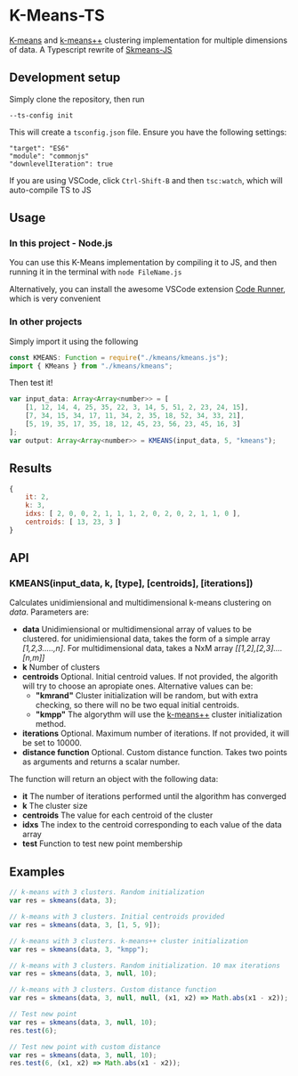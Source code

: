 # K-Means-TS

[K-means](https://en.wikipedia.org/wiki/K-means_clustering) and [k-means++](https://en.wikipedia.org/wiki/K-means%2B%2B) clustering implementation for multiple dimensions of data. A Typescript rewrite of [Skmeans-JS](https://github.com/solzimer/skmeans#readme)

## Development setup

Simply clone the repository, then run

```
--ts-config init
```

This will create a `tsconfig.json` file. Ensure you have the following settings:

```
"target": "ES6"
"module": "commonjs"
"downlevelIteration": true
```

If you are using VSCode, click `Ctrl-Shift-B` and then `tsc:watch`, which will auto-compile TS to JS

## Usage

### In this project - Node.js

You can use this K-Means implementation by compiling it to JS, and then running it in the terminal with `node FileName.js`

Alternatively, you can install the awesome VSCode extension [Code Runner](https://marketplace.visualstudio.com/items?itemName=formulahendry.code-runner), which is very convenient

### In other projects

Simply import it using the following

```typescript
const KMEANS: Function = require("./kmeans/kmeans.js");
import { KMeans } from "./kmeans/kmeans";
```

Then test it!

```javascript
var input_data: Array<Array<number>> = [
	[1, 12, 14, 4, 25, 35, 22, 3, 14, 5, 51, 2, 23, 24, 15],
	[7, 34, 15, 34, 17, 11, 34, 2, 35, 18, 52, 34, 33, 21],
	[5, 19, 35, 17, 35, 18, 12, 45, 23, 56, 23, 45, 16, 3]
];
var output: Array<Array<number>> = KMEANS(input_data, 5, "kmeans");
```

## Results

```javascript
{
	it: 2,
	k: 3,
	idxs: [ 2, 0, 0, 2, 1, 1, 1, 2, 0, 2, 0, 2, 1, 1, 0 ],
	centroids: [ 13, 23, 3 ]
}
```

## API

### KMEANS(input_data, k, [type], [centroids], [iterations])

Calculates unidimiensional and multidimensional k-means clustering on _data_. Parameters are:

- **data** Unidimiensional or multidimensional array of values to be clustered. for unidimiensional data, takes the form of a simple array _[1,2,3.....,n]_. For multidimensional data, takes a
  NxM array _[[1,2],[2,3]....[n,m]]_
- **k** Number of clusters
- **centroids** Optional. Initial centroid values. If not provided, the algorith will try to choose an apropiate ones. Alternative values can be:
  - **"kmrand"** Cluster initialization will be random, but with extra checking, so there will no be two equal initial centroids.
  - **"kmpp"** The algorythm will use the [k-means++](https://en.wikipedia.org/wiki/K-means%2B%2B) cluster initialization method.
- **iterations** Optional. Maximum number of iterations. If not provided, it will be set to 10000.
- **distance function** Optional. Custom distance function. Takes two points as arguments and returns a scalar number.

The function will return an object with the following data:

- **it** The number of iterations performed until the algorithm has converged
- **k** The cluster size
- **centroids** The value for each centroid of the cluster
- **idxs** The index to the centroid corresponding to each value of the data array
- **test** Function to test new point membership

## Examples

```javascript
// k-means with 3 clusters. Random initialization
var res = skmeans(data, 3);

// k-means with 3 clusters. Initial centroids provided
var res = skmeans(data, 3, [1, 5, 9]);

// k-means with 3 clusters. k-means++ cluster initialization
var res = skmeans(data, 3, "kmpp");

// k-means with 3 clusters. Random initialization. 10 max iterations
var res = skmeans(data, 3, null, 10);

// k-means with 3 clusters. Custom distance function
var res = skmeans(data, 3, null, null, (x1, x2) => Math.abs(x1 - x2));

// Test new point
var res = skmeans(data, 3, null, 10);
res.test(6);

// Test new point with custom distance
var res = skmeans(data, 3, null, 10);
res.test(6, (x1, x2) => Math.abs(x1 - x2));
```
